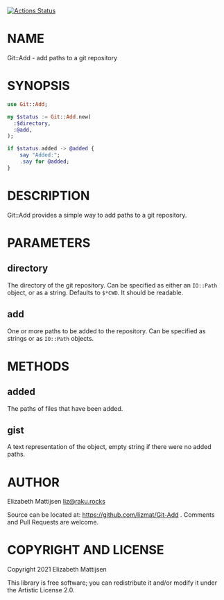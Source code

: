[![Actions Status](https://github.com/lizmat/Git-Add/workflows/test/badge.svg)](https://github.com/lizmat/Git-Add/actions)

NAME
====

Git::Add - add paths to a git repository

SYNOPSIS
========

```raku
use Git::Add;

my $status := Git::Add.new(
  :$directory,
  :@add,
);

if $status.added -> @added {
    say "Added:";
    .say for @added;
}
```

DESCRIPTION
===========

Git::Add provides a simple way to add paths to a git repository.

PARAMETERS
==========

directory
---------

The directory of the git repository. Can be specified as either an `IO::Path` object, or as a string. Defaults to `$*CWD`. It should be readable.

add
---

One or more paths to be added to the repository. Can be specified as strings or as `IO::Path` objects.

METHODS
=======

added
-----

The paths of files that have been added.

gist
----

A text representation of the object, empty string if there were no added paths.

AUTHOR
======

Elizabeth Mattijsen <liz@raku.rocks>

Source can be located at: https://github.com/lizmat/Git-Add . Comments and Pull Requests are welcome.

COPYRIGHT AND LICENSE
=====================

Copyright 2021 Elizabeth Mattijsen

This library is free software; you can redistribute it and/or modify it under the Artistic License 2.0.

